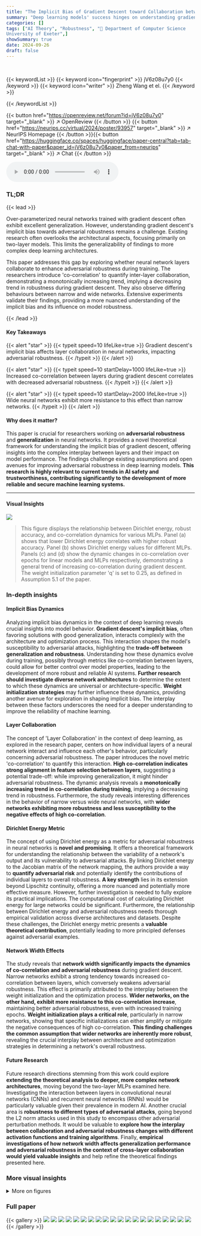 ```yaml
---
title: "The Implicit Bias of Gradient Descent toward Collaboration between Layers: A Dynamic Analysis of Multilayer Perceptions"
summary: "Deep learning models' success hinges on understanding gradient descent's implicit bias. This study reveals how this bias influences layer collaboration, revealing a decreasing trend in adversarial rob..."
categories: []
tags: ["AI Theory", "Robustness", "🏢 Department of Computer Science
University of Exeter",]
showSummary: true
date: 2024-09-26
draft: false
---
```


<br>

{{< keywordList >}}
{{< keyword icon="fingerprint" >}} jV6z08u7y0 {{< /keyword >}}
{{< keyword icon="writer" >}} Zheng Wang et el. {{< /keyword >}}
 
{{< /keywordList >}}

{{< button href="https://openreview.net/forum?id=jV6z08u7y0" target="_blank" >}}
↗ OpenReview
{{< /button >}}
{{< button href="https://neurips.cc/virtual/2024/poster/93957" target="_blank" >}}
↗ NeurIPS Homepage
{{< /button >}}{{< button href="https://huggingface.co/spaces/huggingface/paper-central?tab=tab-chat-with-paper&paper_id=jV6z08u7y0&paper_from=neurips" target="_blank" >}}
↗ Chat
{{< /button >}}



<audio controls>
    <source src="https://ai-paper-reviewer.com/jV6z08u7y0/podcast.wav" type="audio/wav">
    Your browser does not support the audio element.
</audio>


### TL;DR


{{< lead >}}

Over-parameterized neural networks trained with gradient descent often exhibit excellent generalization. However, understanding gradient descent's implicit bias towards adversarial robustness remains a challenge. Existing research often overlooks the architectural aspects, focusing primarily on two-layer models.  This limits the generalizability of findings to more complex deep learning architectures. 

This paper addresses this gap by exploring whether neural network layers collaborate to enhance adversarial robustness during training.  The researchers introduce 'co-correlation' to quantify inter-layer collaboration, demonstrating a monotonically increasing trend, implying a decreasing trend in robustness during gradient descent. They also observe differing behaviours between narrow and wide networks. Extensive experiments validate their findings, providing a more nuanced understanding of the implicit bias and its influence on model robustness.

{{< /lead >}}


#### Key Takeaways

{{< alert "star" >}}
{{< typeit speed=10 lifeLike=true >}} Gradient descent's implicit bias affects layer collaboration in neural networks, impacting adversarial robustness. {{< /typeit >}}
{{< /alert >}}

{{< alert "star" >}}
{{< typeit speed=10 startDelay=1000 lifeLike=true >}} Increased co-correlation between layers during gradient descent correlates with decreased adversarial robustness. {{< /typeit >}}
{{< /alert >}}

{{< alert "star" >}}
{{< typeit speed=10 startDelay=2000 lifeLike=true >}} Wide neural networks exhibit more resistance to this effect than narrow networks. {{< /typeit >}}
{{< /alert >}}

#### Why does it matter?
This paper is crucial for researchers working on **adversarial robustness** and **generalization** in neural networks. It provides a novel theoretical framework for understanding the implicit bias of gradient descent, offering insights into the complex interplay between layers and their impact on model performance. The findings challenge existing assumptions and open avenues for improving adversarial robustness in deep learning models.  **This research is highly relevant to current trends in AI safety and trustworthiness, contributing significantly to the development of more reliable and secure machine learning systems.**

------
#### Visual Insights



![](https://ai-paper-reviewer.com/jV6z08u7y0/figures_5_1.jpg)

> This figure displays the relationship between Dirichlet energy, robust accuracy, and co-correlation dynamics for various MLPs.  Panel (a) shows that lower Dirichlet energy correlates with higher robust accuracy. Panel (b) shows Dirichlet energy values for different MLPs. Panels (c) and (d) show the dynamic changes in co-correlation over epochs for linear models and MLPs respectively, demonstrating a general trend of increasing co-correlation during gradient descent. The weight initialization parameter 'q' is set to 0.25, as defined in Assumption 5.1 of the paper.







### In-depth insights


#### Implicit Bias Dynamics
Analyzing implicit bias dynamics in the context of deep learning reveals crucial insights into model behavior. **Gradient descent's implicit bias**, often favoring solutions with good generalization, interacts complexly with the architecture and optimization process.  This interaction shapes the model's susceptibility to adversarial attacks, highlighting the **trade-off between generalization and robustness**.  Understanding how these dynamics evolve during training, possibly through metrics like co-correlation between layers, could allow for better control over model properties, leading to the development of more robust and reliable AI systems.  **Further research should investigate diverse network architectures** to determine the extent to which these dynamics are universal or architecture-specific.  **Weight initialization strategies** may further influence these dynamics, providing another avenue for exploration in shaping implicit bias.  The interplay between these factors underscores the need for a deeper understanding to improve the reliability of machine learning.

#### Layer Collaboration
The concept of 'Layer Collaboration' in the context of deep learning, as explored in the research paper, centers on how individual layers of a neural network interact and influence each other's behavior, particularly concerning adversarial robustness.  The paper introduces the novel metric 'co-correlation' to quantify this interaction.  **High co-correlation indicates strong alignment in feature selection between layers**, suggesting a potential trade-off: while improving generalization, it might hinder adversarial robustness.  The dynamic analysis reveals a **monotonically increasing trend in co-correlation during training**, implying a decreasing trend in robustness.  Furthermore, the study reveals interesting differences in the behavior of narrow versus wide neural networks, with **wider networks exhibiting more robustness and less susceptibility to the negative effects of high co-correlation**.

#### Dirichlet Energy Metric
The concept of using Dirichlet energy as a metric for adversarial robustness in neural networks is **novel and promising**.  It offers a theoretical framework for understanding the relationship between the variability of a network's output and its vulnerability to adversarial attacks. By linking Dirichlet energy to the Jacobian matrix of the network mapping, the authors provide a way to **quantify adversarial risk** and potentially identify the contributions of individual layers to overall robustness.  **A key strength** lies in its extension beyond Lipschitz continuity, offering a more nuanced and potentially more effective measure. However, further investigation is needed to fully explore its practical implications. The computational cost of calculating Dirichlet energy for large networks could be significant.  Furthermore, the relationship between Dirichlet energy and adversarial robustness needs thorough empirical validation across diverse architectures and datasets. Despite these challenges, the Dirichlet energy metric presents a **valuable theoretical contribution**, potentially leading to more principled defenses against adversarial examples.

#### Network Width Effects
The study reveals that **network width significantly impacts the dynamics of co-correlation and adversarial robustness** during gradient descent. Narrow networks exhibit a strong tendency towards increased co-correlation between layers, which conversely weakens adversarial robustness.  This effect is primarily attributed to the interplay between the weight initialization and the optimization process. **Wider networks, on the other hand, exhibit more resistance to this co-correlation increase**, maintaining better adversarial robustness, even with increased training epochs. **Weight initialization plays a critical role**, particularly in narrow networks, showing that specific initializations can either amplify or mitigate the negative consequences of high co-correlation.  **This finding challenges the common assumption that wider networks are inherently more robust**, revealing the crucial interplay between architecture and optimization strategies in determining a network's overall robustness.

#### Future Research
Future research directions stemming from this work could explore **extending the theoretical analysis to deeper, more complex network architectures**, moving beyond the two-layer MLPs examined here.  Investigating the interaction between layers in convolutional neural networks (CNNs) and recurrent neural networks (RNNs) would be particularly valuable given their prevalence in modern AI.  Another crucial area is **robustness to different types of adversarial attacks**, going beyond the L2 norm attacks used in this study to encompass other adversarial perturbation methods.  It would be valuable to **explore how the interplay between collaboration and adversarial robustness changes with different activation functions and training algorithms**.  Finally, **empirical investigations of how network width affects generalization performance and adversarial robustness in the context of cross-layer collaboration would yield valuable insights** and help refine the theoretical findings presented here.


### More visual insights

<details>
<summary>More on figures
</summary>


![](https://ai-paper-reviewer.com/jV6z08u7y0/figures_7_1.jpg)

> This figure shows the dynamics of co-correlation for ResNet50 and WRN50 networks trained on CIFAR10.  Different partitioning strategies are used (A1-A2 and B1-B2, illustrated in 2a), separating the head and tail parts of the networks, to analyze the impact of different network sections on the co-correlation. The plots (2b and 2c) display the co-correlation change over training epochs for each partition strategy, highlighting the differences in the dynamics between the two network architectures.


![](https://ai-paper-reviewer.com/jV6z08u7y0/figures_8_1.jpg)

> This figure shows how the co-correlation changes over epochs for MLP networks with different widths (32, 512, 2048, and 8192) and various weight initializations (q = -0.15, -0.1, -0.05, 0, 0.05, 0.1, 0.15, 0.25).  Each subplot represents a different network width. The x-axis represents the number of epochs during training, and the y-axis shows the value of the co-correlation. The different colored lines within each subplot represent the various weight initializations. This figure illustrates the impact of network width and weight initialization on the dynamics of co-correlation during gradient descent.


![](https://ai-paper-reviewer.com/jV6z08u7y0/figures_9_1.jpg)

> This figure displays the accuracy and co-correlation for both linear and MLP models as heatmaps. Each cell in the heatmap represents a trained network. The heatmaps visualize the relationship between accuracy, co-correlation, network width, and weight initialization (q) for both linear models and MLPs with ReLU activation function.  It shows how these factors influence the performance and robustness of the models.


![](https://ai-paper-reviewer.com/jV6z08u7y0/figures_23_1.jpg)

> Figure 5 presents two sub-figures. The left sub-figure (a) shows the relative standard deviation of the L2-norm of the Jacobian over its mean for various MLPs with different widths. The right sub-figure (b) displays the linear correlation between the L2-norms of Jacobians for adjacent layers of these MLPs. Both sub-figures illustrate the dynamics across 50 training epochs, with the initialization parameter q set to 0.25 for all MLPs.  The plots provide insights into the stability and correlation of feature selection across layers during training.


![](https://ai-paper-reviewer.com/jV6z08u7y0/figures_23_2.jpg)

> This figure shows how co-correlation accumulates during training in neural networks with different widths and weight initializations. The x-axis represents the width (2<sup>n</sup>), while different colored lines represent different weight initialization settings (q). The top plot shows results for a ReLU model, while the bottom plot shows results for a linear model.  The figure demonstrates the relationship between network width, weight initialization, and the accumulation of co-correlation.


</details>






### Full paper

{{< gallery >}}
<img src="https://ai-paper-reviewer.com/jV6z08u7y0/1.png" class="grid-w50 md:grid-w33 xl:grid-w25" />
<img src="https://ai-paper-reviewer.com/jV6z08u7y0/2.png" class="grid-w50 md:grid-w33 xl:grid-w25" />
<img src="https://ai-paper-reviewer.com/jV6z08u7y0/3.png" class="grid-w50 md:grid-w33 xl:grid-w25" />
<img src="https://ai-paper-reviewer.com/jV6z08u7y0/4.png" class="grid-w50 md:grid-w33 xl:grid-w25" />
<img src="https://ai-paper-reviewer.com/jV6z08u7y0/5.png" class="grid-w50 md:grid-w33 xl:grid-w25" />
<img src="https://ai-paper-reviewer.com/jV6z08u7y0/6.png" class="grid-w50 md:grid-w33 xl:grid-w25" />
<img src="https://ai-paper-reviewer.com/jV6z08u7y0/7.png" class="grid-w50 md:grid-w33 xl:grid-w25" />
<img src="https://ai-paper-reviewer.com/jV6z08u7y0/8.png" class="grid-w50 md:grid-w33 xl:grid-w25" />
<img src="https://ai-paper-reviewer.com/jV6z08u7y0/9.png" class="grid-w50 md:grid-w33 xl:grid-w25" />
<img src="https://ai-paper-reviewer.com/jV6z08u7y0/10.png" class="grid-w50 md:grid-w33 xl:grid-w25" />
<img src="https://ai-paper-reviewer.com/jV6z08u7y0/11.png" class="grid-w50 md:grid-w33 xl:grid-w25" />
<img src="https://ai-paper-reviewer.com/jV6z08u7y0/12.png" class="grid-w50 md:grid-w33 xl:grid-w25" />
<img src="https://ai-paper-reviewer.com/jV6z08u7y0/13.png" class="grid-w50 md:grid-w33 xl:grid-w25" />
<img src="https://ai-paper-reviewer.com/jV6z08u7y0/14.png" class="grid-w50 md:grid-w33 xl:grid-w25" />
<img src="https://ai-paper-reviewer.com/jV6z08u7y0/15.png" class="grid-w50 md:grid-w33 xl:grid-w25" />
<img src="https://ai-paper-reviewer.com/jV6z08u7y0/16.png" class="grid-w50 md:grid-w33 xl:grid-w25" />
<img src="https://ai-paper-reviewer.com/jV6z08u7y0/17.png" class="grid-w50 md:grid-w33 xl:grid-w25" />
<img src="https://ai-paper-reviewer.com/jV6z08u7y0/18.png" class="grid-w50 md:grid-w33 xl:grid-w25" />
<img src="https://ai-paper-reviewer.com/jV6z08u7y0/19.png" class="grid-w50 md:grid-w33 xl:grid-w25" />
<img src="https://ai-paper-reviewer.com/jV6z08u7y0/20.png" class="grid-w50 md:grid-w33 xl:grid-w25" />
{{< /gallery >}}